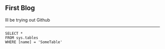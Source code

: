 ## First Blog 

Ill be trying out Github

---
 ```tsql
 SELECT *
 FROM sys.tables
 WHERE [name] = 'SomeTable'
 ```

